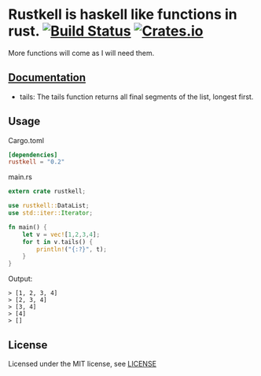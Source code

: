 # Rustkell is haskell like functions in rust. [![Build Status](https://travis-ci.org/AnickaBurova/rustkell.svg?branch=master)](https://travis-ci.org/AnickaBurova/rustkell) [![Crates.io](https://img.shields.io/crates/v/rustkell.svg)](https://crates.io/crates/rustkell)
More functions will come as I will need them.

## [Documentation](https://docs.rs/rustkell/0.2.1/rustkell/)


* tails: The tails function returns all final segments of the list, longest first.


## Usage
Cargo.toml
```toml
[dependencies]
rustkell = "0.2"
```

main.rs
```rust
extern crate rustkell;

use rustkell::DataList;
use std::iter::Iterator;

fn main() {
    let v = vec![1,2,3,4];
    for t in v.tails() {
        println!("{:?}", t);
    }
}
```
Output:
```shell
> [1, 2, 3, 4]  
> [2, 3, 4]  
> [3, 4]  
> [4]  
> []  
```

## License

Licensed under the MIT license, see [LICENSE](LICENSE)
